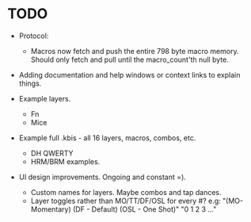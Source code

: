# TODO

 - Protocol:
   - Macros now fetch and push the entire 798 byte macro memory. Should
     only fetch and pull until the macro_count'th null byte.
 
 - Adding documentation and help windows or context links to explain things.
 
 - Example layers.
   - Fn
   - Mice
 
 - Example full .kbis - all 16 layers, macros, combos, etc.
   - DH QWERTY
   - HRM/BRM examples.

 - UI design improvements. Ongoing and constant =).
   - Custom names for layers. Maybe combos and tap dances.
   - Layer toggles rather than MO/TT/DF/OSL for every #?
     e.g: "(MO-Momentary) (DF - Default) (OSL - One Shot)" "0 1 2 3 ..."

